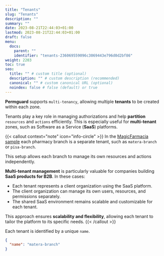 ```yaml
---
title: "Tenants"
slug: "Tenants"
description: ""
summary: ""
date: 2023-08-21T22:44:03+01:00
lastmod: 2023-08-21T22:44:03+01:00
draft: false
menu:
  docs:
    parent: ""
    identifier: "tenants-236069559096c3069443e796d0d2bf86"
weight: 2203
toc: true
seo:
  title: "" # custom title (optional)
  description: "" # custom description (recommended)
  canonical: "" # custom canonical URL (optional)
  noindex: false # false (default) or true
---
```


**Permguard** supports `multi-tenancy`, allowing multiple **tenants** to be created within each zone.

Tenants play a key role in managing authorizations and help **partition** `resources` and `actions` efficiently.
This is especially useful for **multi-tenant** zones, such as Software as a Service (**SaaS**) platforms.

{{< callout context="note" icon="info-circle" >}}
In the [MagicFarmacia sample](/docs/0.1.x/getting-started/hands-on-example/) each pharmacy branch is a separate tenant, such as `matera-branch` or `pisa-branch`.

This setup allows each branch to manage its own resources and actions independently.

**Multi-tenant management** is particularly valuable for companies building **SaaS products for B2B**.
In these cases:

- Each tenant represents a client organization using the SaaS platform.
- The client organization can manage its own users, resources, and permissions separately.
- The shared SaaS environment remains scalable and customizable for each tenant.

This approach ensures **scalability and flexibility**, allowing each tenant to tailor the platform to its specific needs.
{{< /callout >}}

Each tenant is identified by a unique `name`.

```json
{
  "name": "matera-branch"
}
```
